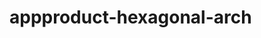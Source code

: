  # appproduct-hexagonal-arch                 
            
         
                   
   
     
     
  
   
 
